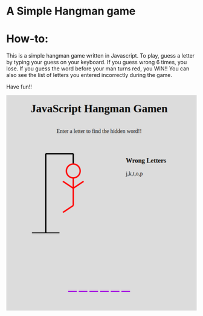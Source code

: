 # A Simple Hangman game

# How-to:

This is a simple hangman game written in Javascript. To play, guess a letter by typing your guess on your keyboard. If you guess wrong 6 times, you lose. If you guess the word before your man turns red, you WIN!! You can also see the list of letters you entered incorrectly during the game.

Have fun!!

![logo](./public/game.png)